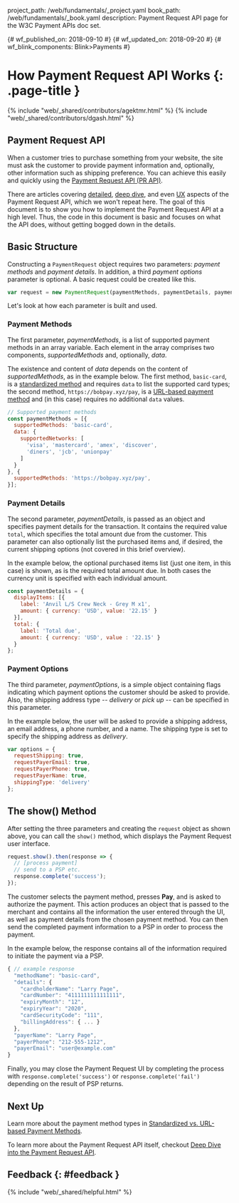 project_path: /web/fundamentals/_project.yaml
book_path: /web/fundamentals/_book.yaml
description: Payment Request API page for the W3C Payment APIs doc set.

{# wf_published_on: 2018-09-10 #}
{# wf_updated_on: 2018-09-20 #}
{# wf_blink_components: Blink>Payments #}

# How Payment Request API Works {: .page-title }

{% include "web/_shared/contributors/agektmr.html" %}
{% include "web/_shared/contributors/dgash.html" %}

## Payment Request API

When a customer tries to purchase something from your website, the site must ask
the customer to provide payment information and, optionally, other information
such as shipping preference. You can achieve this easily and quickly using the
[Payment Request API (PR API)](https://w3c.github.io/payment-request/).

There are articles covering
[detailed](https://developer.mozilla.org/en-US/docs/Web/API/Payment_Request_API),
[deep
dive](/web/fundamentals/payments/deep-dive-into-payment-request),
and even
[UX](/web/fundamentals/payments/payment-request-ux-considerations)
aspects of the Payment Request API, which we won't repeat here. The goal of this
document is to show you how to implement the Payment Request API at a high
level. Thus, the code in this document is basic and focuses on what the API
does, without getting bogged down in the details.

## Basic Structure

Constructing a `PaymentRequest` object requires two parameters: _payment
methods_ and _payment details_. In addition, a third _payment options_ parameter
is optional. A basic request could be created like this.

```javascript
var request = new PaymentRequest(paymentMethods, paymentDetails, paymentOptions);
```

Let's look at how each parameter is built and used.

### Payment Methods

The first parameter, _paymentMethods_, is a list of supported payment methods in
an array variable. Each element in the array comprises two components,
_supportedMethods_ and, optionally, _data_. 

The existence and content of _data_ depends on the content of
_supportedMethods_, as in the example below. The first method, `basic-card`, is
a [standardized
method](/web/fundamentals/payments/basics/payment-method-basics#standardized)
and requires `data` to list the supported card types; the second method,
`https://bobpay.xyz/pay`, is a [URL-based payment
method](/web/fundamentals/payments/basics/payment-method-basics#url-based) and
(in this case) requires no additional `data` values.

```javascript
// Supported payment methods
const paymentMethods = [{
  supportedMethods: 'basic-card',
  data: {
    supportedNetworks: [
      'visa', 'mastercard', 'amex', 'discover',
      'diners', 'jcb', 'unionpay'
    ]
  }
}, {
  supportedMethods: 'https://bobpay.xyz/pay',
}];
```

### Payment Details

The second parameter, _paymentDetails_, is passed as an object and specifies
payment details for the transaction. It contains the required value `total`,
which specifies the total amount due from the customer. This parameter can also
optionally list the purchased items and, if desired, the current shipping
options (not covered in this brief overview).

In the example below, the optional purchased items list (just one item, in this
case) is shown, as is the required total amount due. In both cases the currency
unit is specified with each individual amount.

```javascript
const paymentDetails = {
  displayItems: [{
    label: 'Anvil L/S Crew Neck - Grey M x1',
    amount: { currency: 'USD', value: '22.15' }
  }],
  total: {
    label: 'Total due',
    amount: { currency: 'USD', value : '22.15' }
  }
};
```

### Payment Options

The third parameter, _paymentOptions_, is a simple object containing flags
indicating which payment options the customer should be asked to provide. Also,
the shipping address type -- _delivery_ or _pick up_ -- can be specified in this
parameter.

In the example below, the user will be asked to provide a shipping address, an
email address, a phone number, and a name. The shipping type is set to specify
the shipping address as _delivery_.

```javascript
var options = {
  requestShipping: true,
  requestPayerEmail: true,
  requestPayerPhone: true,
  requestPayerName: true,
  shippingType: 'delivery'
};
```

## The show() Method

After setting the three parameters and creating the `request` object as shown
above, you can call the `show()` method, which displays the Payment Request user
interface.

```javascript
request.show().then(response => {
  // [process payment]
  // send to a PSP etc.
  response.complete('success');
});
```

The customer selects the payment method, presses **Pay**, and is asked to
authorize the payment. This action produces an object that is passed to the
merchant and contains all the information the user entered through the UI, as
well as payment details from the chosen payment method. You can then send the
completed payment information to a PSP in order to process the payment.

In the example below, the response contains all of the information required to
initiate the payment via a PSP.

```javascript
{ // example response
  "methodName": "basic-card",
  "details": {
    "cardholderName": "Larry Page",
    "cardNumber": "4111111111111111",
    "expiryMonth": "12",
    "expiryYear": "2020",
    "cardSecurityCode": "111",
    "billingAddress": { ... }
  },
  "payerName": "Larry Page",
  "payerPhone": "212-555-1212",
  "payerEmail": "user@example.com"
}
```

Finally, you may close the Payment Request UI by completing the process with
`response.complete('success')` or `response.complete('fail')` depending on the
result of PSP returns.

## Next Up

Learn more about the payment method types in [Standardized vs. URL-based Payment
Methods](/web/fundamentals/payments/basics/payment-method-basics).

To learn more about the Payment Request API itself, checkout [Deep Dive into the
Payment Request
API](/web/fundamentals/payments/merchant-guide/deep-dive-into-payment-request).

## Feedback {: #feedback }

{% include "web/_shared/helpful.html" %}
